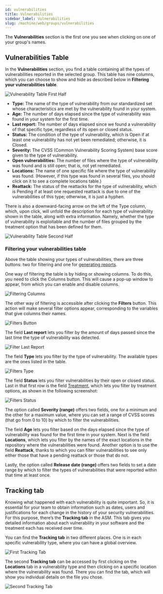 ```yaml
---
id: vulnerabilities
title: Vulnerabilities
sidebar_label: Vulnerabilities
slug: /machine/web/groups/vulnerabilities
---
```


The **Vulnerabilities** section is
the first one you see when clicking
on one of your group's names.

## Vulnerabilities Table

In the **Vulnerabilities** section,
you find a table containing all
the types of vulnerabilities
reported in the selected group.
This table has nine columns,
which you can choose to show
and hide as described below in
**Filtering your vulnerabilities table**.

![Vulnerability Table First Half](https://res.cloudinary.com/fluid-attacks/image/upload/v1650984610/docs/web/groups/vulnerabilities/vulns_table_1h_m2j4au.png)

- **Type:** The name of the
  type of vulnerability from
  our standardized set whose
  characteristics are met by
  the vulnerability found in
  your system.
- **Age:** The number of days
  elapsed since the type of
  vulnerability was found in
  your system for the first
  time.
- **Last report:** The number
  of days elapsed since
  we found a vulnerability
  of that specific type,
  regardless of its open
  or closed status.
- **Status:** The condition of
  the type of vulnerability,
  which is Open if at least
  one vulnerability has not
  yet been remediated;
  otherwise,
  it is Closed.
- **Severity:** The CVSS
  (Common Vulnerability Scoring
  System) base score given to
  the type of vulnerability.
- **Open vulnerabilities:**
  The number of files where
  the type of vulnerability
  was found and is still
  open; that is,
  not yet remediated.
- **Locations:** The name of
  one specific file where the
  type of vulnerability was found.
  (However,
  if this type was found
  in several files,
  you should click on it
  to see a complete locations
  table.)
- **Reattack:** The status of
  the reattacks for the type
  of vulnerability,
  which is Pending if at least
  one requested reattack is
  due to one of the vulnerabilities
  of this type; otherwise,
  it is just a hyphen.

There is also a downward-facing
arrow on the left of the
Type column,
which,
upon click,
will unfold the description for
each type of vulnerability
shown in the table,
along with extra information.
Namely,
whether the type of vulnerability
is exploitable and the number of
files grouped by the treatment
option that has been defined
for them.

![Vulnerability Table Second Half](https://res.cloudinary.com/fluid-attacks/image/upload/v1650984611/docs/web/groups/vulnerabilities/vulns_table_2h_s8mag6.png)

### Filtering your vulnerabilities table

Above the table showing your
types of vulnerabilities,
there are three buttons:
two for filtering and one for
[generating reports](/machine/web/groups/reports).

One way of filtering the
table is by hiding or
showing columns.
To do this,
you need to click the
Columns button.
This will cause a pop-up
window to appear,
from which you can enable
and disable columns.

![Filtering Columns](https://res.cloudinary.com/fluid-attacks/image/upload/v1650984610/docs/web/groups/vulnerabilities/filtering_columns.png)

The other way of filtering
is accessible after clicking
the **Filters** button.
This action will make several
filter options appear,
corresponding to the variables
that give columns their names.

![Filters Button](https://res.cloudinary.com/fluid-attacks/image/upload/v1650984610/docs/web/groups/vulnerabilities/filtering_button.png)

The field **Last report** lets
you filter by the amount of days
passed since the last time the
type of vulnerability was detected.

![Filter Last Report](https://res.cloudinary.com/fluid-attacks/image/upload/v1650984610/docs/web/groups/vulnerabilities/filtering_last_report.png)

The field **Type** lets you
filter by the type of vulnerability.
The available types are the
ones listed in the table.

![Filters Type](https://res.cloudinary.com/fluid-attacks/image/upload/v1650984610/docs/web/groups/vulnerabilities/filtering_type.png)

The field **Status** lets you
filter vulnerabilities by their
open or closed status.
Last in that first row is the field
[Treatment](/machine/web/vulnerabilities/management/treatments),
which lets you filter by
treatment options,
as shown in the
following screenshot:

![Filters Status](https://res.cloudinary.com/fluid-attacks/image/upload/v1650984611/docs/web/groups/vulnerabilities/filtering_status.png)

The option called
**Severity (range)**
offers two fields,
one for a minimum and the
other for a maximum value,
where you can set a range
of CVSS scores (that go
from 0 to 10) by which to
filter the vulnerabilities.

The field **Age** lets you
filter based on the days
elapsed since the type of
vulnerability was found for
the first time in your system.
Next is the field **Locations**,
which lets you filter by the
names of the exact locations
in the repository where the
vulnerabilities were found.
Another option is to use
the field **Reattack**,
thanks to which you can
filter vulnerabilities to
see only either those that
have a pending reattack or
those that do not.

Lastly,
the option called
**Release date (range)** offers
two fields to set a date range
by which to filter the types of
vulnerabilities that were
reported within that time
at least once.

## Tracking tab

Knowing what happened with each
vulnerability is quite important.
So, it is essential for your team to
obtain information such as dates, users
and justifications for each change in
the history of your security vulnerabilities.
For this purpose, there’s the
**Tracking tab** in the ASM.
This tab gives you detailed information
about each vulnerability in your
software and the treatment each has
received over time.

You can find the **Tracking tab** in
two different places.
One is in each specific vulnerability
type, where you can have a global overview.

![First Tracking Tab](https://res.cloudinary.com/fluid-attacks/image/upload/v1643990395/docs/web/groups/vulnerabilities/vulner_first_tracking_tab.png)

The second **Tracking tab** can be accessed
by first clicking on the **Locations** tab
in a vulnerability type and then clicking
on a specific location where the
vulnerability was found.
There you can find the tab, which will show
you individual details on the file you chose.

![Second Tracking Tab](https://res.cloudinary.com/fluid-attacks/image/upload/v1643990394/docs/web/groups/vulnerabilities/vulner_second_tracking_tab.png)
